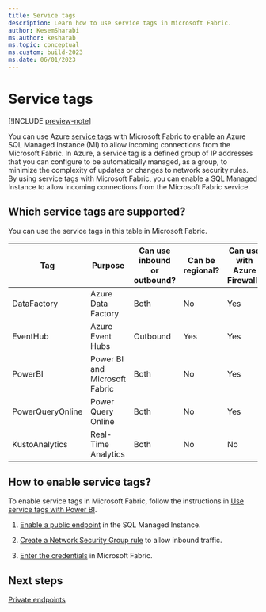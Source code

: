 ```yaml
---
title: Service tags
description: Learn how to use service tags in Microsoft Fabric.
author: KesemSharabi
ms.author: kesharab
ms.topic: conceptual
ms.custom: build-2023
ms.date: 06/01/2023
---
```


# Service tags

[!INCLUDE [preview-note](../includes/preview-note.md)]

You can use Azure [service tags](/azure/virtual-network/service-tags-overview) with Microsoft Fabric to enable an Azure SQL Managed Instance (MI) to allow incoming connections from the Microsoft Fabric. In Azure, a service tag is a defined group of IP addresses that you can configure to be automatically managed, as a group, to minimize the complexity of updates or changes to network security rules. By using service tags with Microsoft Fabric, you can enable a SQL Managed Instance to allow incoming connections from the Microsoft Fabric service.

## Which service tags are supported?

You can use the service tags in this table in Microsoft Fabric.

| Tag | Purpose | Can use inbound or outbound? | Can be regional? | Can use with Azure Firewall? |
|--|--|--|--|--|
| DataFactory | Azure Data Factory | Both | No | Yes |
| EventHub | Azure Event Hubs | Outbound | Yes | Yes |
| PowerBI | Power BI and Microsoft Fabric | Both | No | Yes |
| PowerQueryOnline | Power Query Online | Both | No | Yes |
| KustoAnalytics | Real-Time Analytics | Both | No | No |

## How to enable service tags?

To enable service tags in Microsoft Fabric, follow the instructions in [Use service tags with Power BI](/power-bi/enterprise/service-premium-service-tags).

1. [Enable a public endpoint](/power-bi/enterprise/service-premium-service-tags#enable-a-public-endpoint) in the SQL Managed Instance.

2. [Create a Network Security Group rule](/power-bi/enterprise/service-premium-service-tags#create-a-network-security-group-rule) to allow inbound traffic.

3. [Enter the credentials](/power-bi/enterprise/service-premium-service-tags#enter-the-credentials-in-power-bi) in Microsoft Fabric.

## Next steps

[Private endpoints](/power-bi/enterprise/service-security-private-links)
